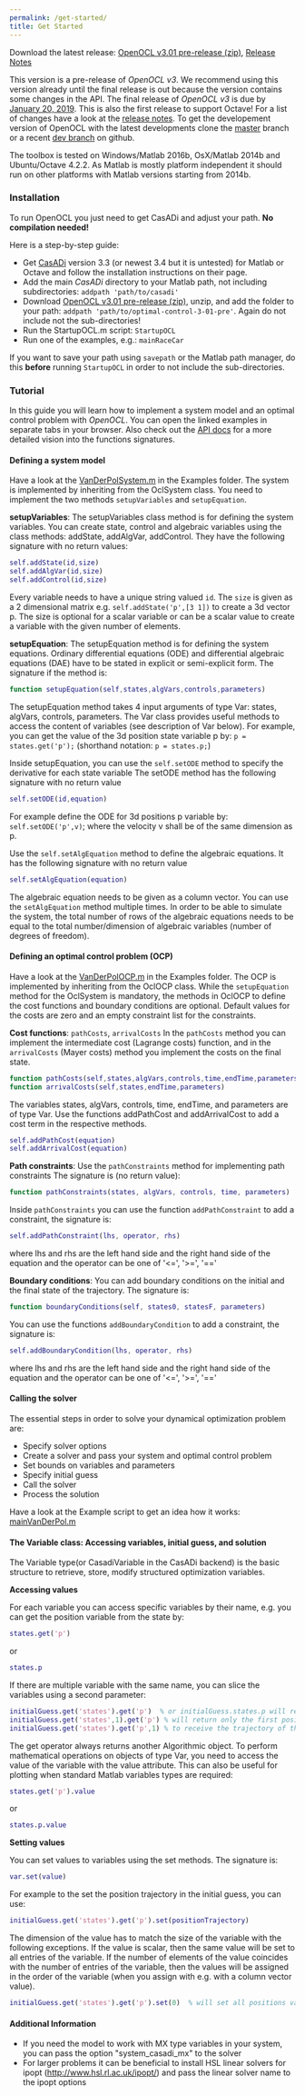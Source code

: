 ```yaml
---
permalink: /get-started/
title: Get Started
---
```


Download the latest release: [OpenOCL v3.01 pre-release (zip)](https://github.com/JonasKoenemann/optimal-control/archive/v3-01-pre.zip), [Release Notes](https://github.com/JonasKoenemann/optimal-control/releases/tag/v3-01-pre)

This version is a pre-release of *OpenOCL v3*. We recommend using this version already until the final release is out because the version contains some changes in the API. The final release of *OpenOCL v3* is due by [January 20, 2019](https://github.com/JonasKoenemann/optimal-control/milestone/1). This is also the first release to support Octave! For a list of changes have a look at the [release notes](https://github.com/JonasKoenemann/optimal-control/releases/tag/v3-01-pre). To get the developement version of OpenOCL with the latest developments clone the [master](https://github.com/JonasKoenemann/optimal-control/tree/master) branch or a recent [dev branch](https://github.com/JonasKoenemann/optimal-control/branches) on github.

The toolbox is tested on Windows/Matlab 2016b, OsX/Matlab 2014b and Ubuntu/Octave 4.2.2. As Matlab is mostly platform independent it should run on other platforms with Matlab versions starting from 2014b.

### Installation

To run OpenOCL you just need to get CasADi and adjust your path. 
**No compilation needed!**

Here is a step-by-step guide:

* Get [CasADi](http://casadi.org) version 3.3 (or newest 3.4 but it is untested) for Matlab or Octave and follow the installation instructions on their page.
* Add the main *CasADi* directory to your Matlab path, not including subdirectories: `addpath 'path/to/casadi'`
* Download [OpenOCL v3.01 pre-release (zip)](https://github.com/JonasKoenemann/optimal-control/archive/v3-01-pre.zip), unzip, and add the folder to your path: `addpath 'path/to/optimal-control-3-01-pre'`. Again do not include not the sub-directories!
* Run the StartupOCL.m script: `StartupOCL`
* Run one of the examples, e.g.: `mainRaceCar`

If you want to save your path using `savepath` or the Matlab path manager, do this **before** running `StartupOCL` in order to not include the sub-directories.

### Tutorial

In this guide you will learn how to implement a system model and an optimal control problem with *OpenOCL*. You can open the linked examples in separate tabs in your browser. Also check out the [API docs](https://openocl.org/api-docs/) for a more detailed vision into the functions signatures.

#### Defining a system model
Have a look at the [VanDerPolSystem.m](https://github.com/JonasKoenemann/optimal-control/blob/master/Examples/01VanDerPol/VanDerPolSystem.m) in the Examples folder.
The system is implemented by inheriting from the OclSystem class.
You need to implement the two methods `setupVariables` and `setupEquation`.

**setupVariables**:
The setupVariables class method is for defining the system variables.
You can create state, control and algebraic variables using the class methods: addState, addAlgVar, addControl.
They have the following signature with no return values:  

```m
self.addState(id,size)  
self.addAlgVar(id,size)
self.addControl(id,size) 
```

Every variable needs to have a unique string valued `id`. The `size` is given as a 2 dimensional matrix e.g. `self.addState('p',[3 1])` to create a 3d vector p. The size is optional for a scalar variable or can be a scalar value to create a variable with the given number of elements.

**setupEquation**:
The setupEquation method is for defining the system equations. Ordinary differential equations (ODE) and differential algebraic equations (DAE) have to be stated in explicit or semi-explicit form.
The signature if the method is:

```m
function setupEquation(self,states,algVars,controls,parameters)
```

The setupEquation method takes 4 input arguments of type Var: states, algVars, controls, parameters.
The Var class provides useful methods to access the content of variables (see description of Var below).
For example, you can get the value of the 3d position state variable p by: `p = states.get('p');`
(shorthand notation: `p = states.p;`)

Inside setupEquation, you can use the `self.setODE` method to specify the derivative for each state variable
The setODE method has the following signature with no return value  

```m
self.setODE(id,equation)
```

For example define the ODE for 3d positions p variable by: `self.setODE('p',v)`; where the velocity v shall be of the same dimension as p.

Use the `self.setAlgEquation` method to define the algebraic equations.
It has the following signature with no return value  

```m
self.setAlgEquation(equation) 
```

The algebraic equation needs to be given as a column vector.
You can use the `setAlgEquation` method multiple times. In order to be able to simulate the system, the total number of rows of the algebraic equations needs to be equal to the total number/dimension of algebraic variables (number of degrees of freedom).

#### Defining an optimal control problem (OCP)
Have a look at the [VanDerPolOCP.m](https://github.com/JonasKoenemann/optimal-control/blob/master/Examples/01VanDerPol/VanDerPolOCP.m) in the Examples folder.
The OCP is implemented by inheriting from the OclOCP class.
While the `setupEquation` method for the OclSystem is mandatory, the methods in OclOCP to define the cost functions and boundary conditions are optional. Default values for the costs are zero and an empty constraint list for the constraints.

**Cost functions**: `pathCosts`, `arrivalCosts`
In the `pathCosts` method you can implement the intermediate cost (Lagrange costs) function, and in the `arrivalCosts` (Mayer costs) method you implement the costs on the final state.

```m
function pathCosts(self,states,algVars,controls,time,endTime,parameters)  
function arrivalCosts(self,states,endTime,parameters)  
```
 
The variables states, algVars, controls, time, endTime, and parameters are of type Var.
Use the functions addPathCost and addArrivalCost to add a cost term in the respective methods.   
 
```m
self.addPathCost(equation)  
self.addArrivalCost(equation)
```

**Path constraints**:
Use the `pathConstraints` method for implementing path constraints
The signature is (no return value):    

```m
function pathConstraints(states, algVars, controls, time, parameters)  
```
 
Inside `pathConstraints` you can use the function `addPathConstraint` to add a constraint, the signature is:

```m
self.addPathConstraint(lhs, operator, rhs)   
```

where lhs and rhs are the left hand side and the right hand side of the equation and the operator can be one of '<=', '>=', '=='
   
**Boundary conditions**: 
You can add boundary conditions on the initial and the final state of the trajectory.
The signature is:    

```m
function boundaryConditions(self, states0, statesF, parameters)  
``` 

You can use the functions `addBoundaryCondition` to add a constraint, the signature is:
```m
self.addBoundaryCondition(lhs, operator, rhs)   
``` 

where lhs and rhs are the left hand side and the right hand side of the equation and the operator can be one of '<=', '>=', '=='

#### Calling the solver

The essential steps in order to solve your dynamical optimization problem are:   
* Specify solver options
* Create a solver and pass your system and optimal control problem
* Set bounds on variables and parameters
* Specify initial guess
* Call the solver 
* Process the solution

Have a look at the Example script to get an idea how it works: [mainVanDerPol.m](https://github.com/JonasKoenemann/optimal-control/blob/master/Examples/01VanDerPol/mainVanDerPol.m)

#### The Variable class: Accessing variables, initial guess, and solution

The Variable type(or CasadiVariable in the CasADi backend) is the basic structure to retrieve, store, modify structured optimization variables.

**Accessing values**

For each variable you can access specific variables by their name, e.g. you can get the position variable from the state by:    

```m
states.get('p')
```
or
```m
states.p
```

If there are multiple variable with the same name, you can slice the variables using a second parameter:   
 
```m
initialGuess.get('states').get('p')  % or initialGuess.states.p will return the position trajectory but   
initialGuess.get('states',1).get('p') % will return only the first position of the trajectory or use   
initialGuess.get('states').get('p',1) % to receive the trajectory of the first position coordinate.
```

The get operator always returns another Algorithmic object. To perform mathematical operations on objects of type Var, you need to access the value of the variable with the value attribute. This can also be useful for plotting when standard Matlab variables types are required:

```m
states.get('p').value
```
or
```m
states.p.value
```

**Setting values**

You can set values to variables using the set methods. The signature is:   

```m
var.set(value)
```

For example to the set the position trajectory in the initial guess, you can use:  
  
```m
initialGuess.get('states').get('p').set(positionTrajectory)   
```

The dimension of the value has to match the size of the variable with the following exceptions. If the value is scalar, then the same value will be set to all entries of the variable. If the number of elements of the value coincides with the number of entries of the variable, then the values will be assigned in the order of the variable (when you assign with e.g. with a column vector value).    

```m
initialGuess.get('states').get('p').set(0)  % will set all positions variables to [0;0;0].
```

#### Additional Information

* If you need the model to work with MX type variables in your system, you can pass the option "system_casadi_mx" to the solver
* For larger problems it can be beneficial to install HSL linear solvers for ipopt (http://www.hsl.rl.ac.uk/ipopt/) and pass the linear solver name to the ipopt options

